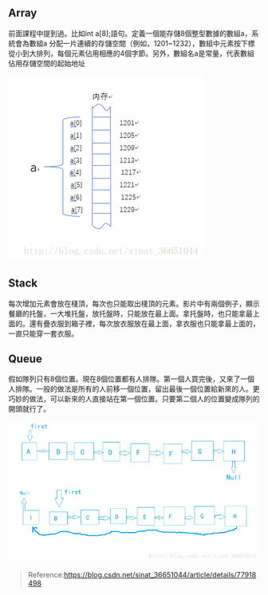 ## Array
前面課程中提到過。比如int a[8];語句。定義一個能存儲8個整型數據的數組a，系統會為數組a 分配一片連續的存儲空間（例如，1201~1232），數組中元素按下標從小到大排列，每個元素佔用相應的4個字節。另外，數組名a是常量，代表數組佔用存儲空間的起始地址

![image](https://github.com/hans0517/hans/blob/master/images/CS50-1.png)

## Stack
每次增加元素會放在棧頂，每次也只能取出棧頂的元素。影片中有兩個例子，顯示餐廳的托盤，一大堆托盤，放托盤時，只能放在最上面。拿托盤時，也只能拿最上面的。還有疊衣服到箱子裡，每次放衣服放在最上面，拿衣服也只能拿最上面的，一直只能穿一套衣服。

## Queue
假如隊列只有8個位置。現在8個位置都有人排隊。第一個人買完後，又來了一個人排隊。一般的做法是所有的人前移一個位置，留出最後一個位置給新來的人。更巧妙的做法，可以新來的人直接站在第一個位置。只要第二個人的位置變成隊列的開頭就行了。

![image](https://github.com/hans0517/hans/blob/master/images/CS50-5.png)

> Reference:https://blog.csdn.net/sinat_36651044/article/details/77918498
